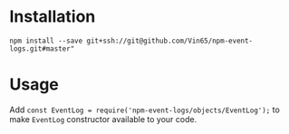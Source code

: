 # Installation
`npm install --save git+ssh://git@github.com/Vin65/npm-event-logs.git#master"`

# Usage
Add `const EventLog = require('npm-event-logs/objects/EventLog');` to make `EventLog` constructor available to your code.
